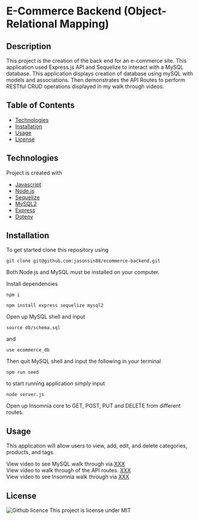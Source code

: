 # E-Commerce Backend (Object-Relational Mapping)

## Description 
This project is the creation of the back end for an e-commerce site. This application used Express.js API and Sequelize to interact with a MySQL database. This application displays creation of database using mySQL with models and associations. Then demonstrates the API Routes to perform RESTful CRUD operations displayed in my walk through videos.

## Table of Contents
* [Technologies](#technologies)
* [Installation](#installation)
* [Usage](#usage)
* [License](#license)

## Technologies
Project is created with 
* [Javascript](https://www.javascript.com/)
* [Node.js](https://nodejs.org/en/)
* [Sequelize](https://www.npmjs.com/package/sequelize)
* [MySQL2](https://www.npmjs.com/package/mysql2)
* [Express](https://www.npmjs.com/package/express)
* [Dotenv](https://www.npmjs.com/package/dotenv)

## Installation 
To get started clone this repository using 
<br>
```terminal
git clone git@github.com:jasonsin88/ecommerce-backend.git
```
Both Node.js and MySQL must be installed on your computer.

Install dependencies 
```terminal
npm i
``` 
```terminal
npm install express sequelize mysql2
```
Open up MySQL shell and input 
```terminal
source db/schema.sql
```
and 
```terminal
use ecommerce_db
```
Then quit MySQL shell and input the following in your terminal
```terminal
npm run seed
```
to start running application simply input 
```terminal
node server.js
```
Open up Insomnia core to GET, POST, PUT and DELETE from different routes.

## Usage 
This application will allow users to view, add, edit, and delete categories, products, and tags.

View video to see MySQL walk through via [XXX](LINK)<br>
View video to walk through of the API routes. [XXX](LINK)<br>
View video to see Insomnia walk through via [XXX](LINK)

## License 
![Github licence](http://img.shields.io/badge/license-MIT-blue.svg)
This project is license under MIT
